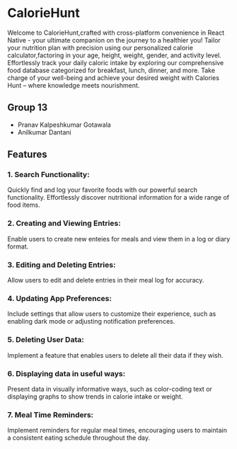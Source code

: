 # CalorieHunt

Welcome to CalorieHunt,crafted with cross-platform convenience in React Native - your ultimate companion on the journey to a healthier you! Tailor your nutrition plan with precision using our personalized calorie calculator,factoring in your age, height, weight, gender, and activity level. Effortlessly track your daily caloric intake by exploring our comprehensive food database categorized for breakfast, lunch, dinner, and more. Take charge of your well-being and achieve your desired weight with Calories Hunt – where knowledge meets nourishment.

## Group 13

- Pranav Kalpeshkumar Gotawala
- Anilkumar Dantani

## Features

### 1. Search Functionality:
Quickly find and log your favorite foods with our powerful search functionality. Effortlessly discover nutritional information for a wide range of food items.

### 2. Creating and Viewing Entries:
Enable users to create new enteies for meals and view them in a log or diary format.

### 3. Editing and Deleting Entries:
Allow users to edit and delete entries in their meal log for accuracy.

### 4. Updating App Preferences:
Include settings that allow users to customize their experience, such as enabling dark mode or adjusting notification preferences.

### 5. Deleting User Data:
Implement a feature that enables users to delete all their data if they wish.

### 6. Displaying data in useful ways:
Present data in visually informative ways, such as color-coding text or displaying graphs to show trends in calorie intake or weight.

### 7. Meal Time Reminders:
Implement reminders for regular meal times, encouraging users to maintain a consistent eating schedule throughout the day.








